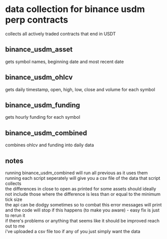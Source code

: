 # data collection for binance usdm perp contracts
collects all actively traded contracts that end in USDT

## binance_usdm_asset
gets symbol names, beginning date and most recent date

## binance_usdm_ohlcv
gets daily timestamp, open, high, low, close and volume for each symbol

## binance_usdm_funding
gets hourly funding for each symbol

## binance_usdm_combined
combines ohlcv and funding into daily data

## notes
running binance_usdm_combined will run all previous as it uses them  
running each script seperately will give you a csv file of the data that script collects  
the differences in close to open as printed for some assets should ideally not include those where the difference is less than or equal to the minimum tick size  
the api can be dodgy sometimes so to combat this error messages will print and the code will stop if this happens (to make you aware) - easy fix is just to rerun it  
if there's problems or anything that seems like it should be improved reach out to me  
i've uploaded a csv file too if any of you just simply want the data  
